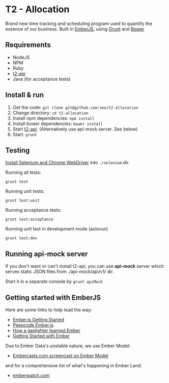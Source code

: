 # T2 - Allocation 

Brand new time tracking and scheduling program used to quantify the essence of our business. Built
in [EmberJS](http://emberjs.com), using [Grunt](http://gruntjs.com) and [Bower](http://bower.io)

## Requirements

* NodeJS
* NPM
* Ruby
* [t2-api](http://github.com/neo/t2-api)
* Java (for acceptance tests)


## Install & run

1. Get the code: `git clone git@github.com:neo/t2-allocation`
2. Change directory: `cd t2-allocation`
3. Install npm dependencies: `npm install`
4. Install bower dependencies: `bower install`
5. Start [t2-api](https://github.com/neo/t2-api#start-the-server). (Alternatively use api-mock
server. See below)
6. Start: `grunt`

## Testing
  [Install Selenium and Chrome WebDriver](selenium/README.md) into `./selenium` dir.

Running all tests:

    grunt test

Running unit tests:

    grunt test:unit

Running acceptance tests:

    grunt test:acceptance

Running unit test in development mode (autorun)

    grunt test:dev

## Running api-mock server

If you don't want or can't install t2-api, you can use **api-mock** server which serves static
JSON files from ./api-mock/api/v1/ dir. 

Start it in a separate console by `grunt apiMock`

## Getting started with EmberJS

Here are some links to help lead the way:

- [Ember.js Getting Started](http://emberjs.com/guides/getting-started/)
- [Peepcode Ember.js](https://peepcode.com/products/emberjs)
- [How a gaslighter learned Ember](http://www.youtube.com/watch?v=LyHK18s9taM)
- [Getting Started with Ember](http://tech.pro/tutorial/1166/getting-started-with-emberjs)

Due to Ember Data's unstable nature, we use Ember Model:

- [Embercasts.com screencast on Ember Model](http://www.embercasts.com/episodes/getting-started-with-ember-model)

and for a comprehensive list of what's happening in Ember Land:

- [emberwatch.com](http://emberwatch.com/)

